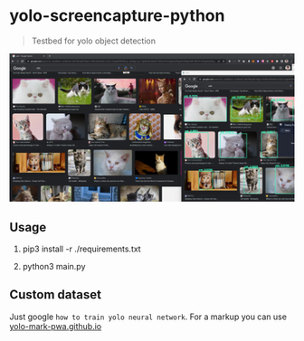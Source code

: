 # yolo-screencapture-python

> Testbed for yolo object detection

![screenshot](/assets/screenshot.png)

## Usage

1. pip3 install -r ./requirements.txt

2. python3 main.py

## Custom dataset

Just google `how to train yolo neural network`. For a markup you can use [yolo-mark-pwa.github.io](https://yolo-mark-pwa.github.io)

